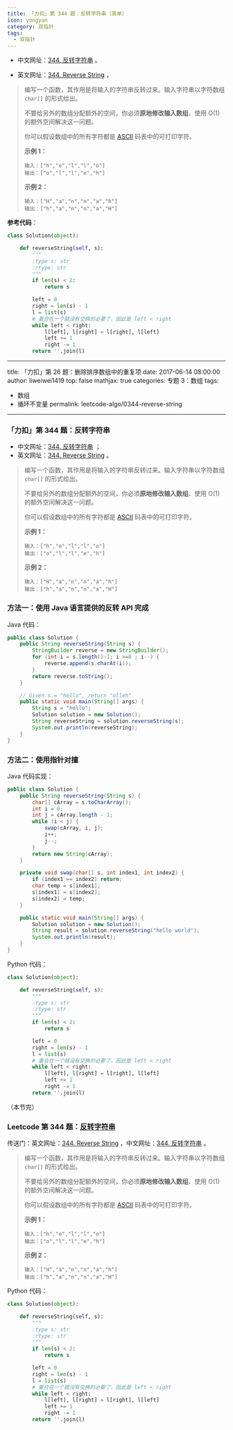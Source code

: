 ```yaml
---
title: 「力扣」第 344 题：反转字符串（简单）
icon: yongyan
category: 双指针
tags:
  - 双指针
---
```



+ 中文网址：[344. 反转字符串](https://leetcode-cn.com/problems/reverse-string/description/) 。

+ 英文网址：[344. Reverse String](https://leetcode.com/problems/reverse-string/description/) ，

> 编写一个函数，其作用是将输入的字符串反转过来。输入字符串以字符数组 `char[]` 的形式给出。
>
> 不要给另外的数组分配额外的空间，你必须**原地修改输入数组**、使用 O(1) 的额外空间解决这一问题。
>
> 你可以假设数组中的所有字符都是 [ASCII](https://baike.baidu.com/item/ASCII) 码表中的可打印字符。
>
> 
>
> **示例 1：**
>
> ```
> 输入：["h","e","l","l","o"]
> 输出：["o","l","l","e","h"]
> ```
>
> **示例 2：**
>
> ```
> 输入：["H","a","n","n","a","h"]
> 输出：["h","a","n","n","a","H"]
> ```

**参考代码**：



```python
class Solution(object):

    def reverseString(self, s):
        """
        :type s: str
        :rtype: str
        """
        if len(s) < 2:
            return s

        left = 0
        right = len(s) - 1
        l = list(s)
        # 重合在一个就没有交换的必要了，因此是 left < right
        while left < right:
            l[left], l[right] = l[right], l[left]
            left += 1
            right -= 1
        return ''.join(l)

```



---
title: 「力扣」第 26 题：删除排序数组中的重复项
date: 2017-06-14 08:00:00
author: liweiwei1419
top: false
mathjax: true
categories: 专题 3：数组
tags:
  - 数组
  - 循环不变量
permalink: leetcode-algo/0344-reverse-string
---

### 「力扣」第 344 题：反转字符串

+ 中文网址：[344. 反转字符串](https://leetcode-cn.com/problems/reverse-string/description/) ；
+ 英文网址：[344. Reverse String](https://leetcode.com/problems/reverse-string/description/) 。

> 编写一个函数，其作用是将输入的字符串反转过来。输入字符串以字符数组 `char[]` 的形式给出。
>
> 不要给另外的数组分配额外的空间，你必须**原地修改输入数组**、使用 O(1) 的额外空间解决这一问题。
>
> 你可以假设数组中的所有字符都是 [ASCII](https://baike.baidu.com/item/ASCII) 码表中的可打印字符。
>
> 
>
> **示例 1：**
>
> ```
> 输入：["h","e","l","l","o"]
> 输出：["o","l","l","e","h"]
> ```
>
> **示例 2：**
>
> ```
> 输入：["H","a","n","n","a","h"]
> 输出：["h","a","n","n","a","H"]
> ```


### 方法一：使用 Java 语言提供的反转 API 完成

Java 代码：

```java
public class Solution {
    public String reverseString(String s) {
        StringBuilder reverse = new StringBuilder();
        for (int i = s.length()-1; i >=0 ; i--) {
            reverse.append(s.charAt(i));
        }
        return reverse.toString();
    }

    // Given s = "hello", return "olleh".
    public static void main(String[] args) {
        String s = "hello";
        Solution solution = new Solution();
        String reverseString = solution.reverseString(s);
        System.out.println(reverseString);
    }
}
```

### 方法二：使用指针对撞

Java 代码实现：

```java
public class Solution {
    public String reverseString(String s) {
        char[] cArray = s.toCharArray();
        int i = 0;
        int j = cArray.length - 1;
        while (i < j) {
            swap(cArray, i, j);
            i++;
            j--;
        }
        return new String(cArray);
    }

    private void swap(char[] s, int index1, int index2) {
        if (index1 == index2) return;
        char temp = s[index1];
        s[index1] = s[index2];
        s[index2] = temp;
    }

    public static void main(String[] args) {
        Solution solution = new Solution();
        String result = solution.reverseString("hello world");
        System.out.println(result);
    }
}
```

Python 代码：

```python
class Solution(object):

    def reverseString(self, s):
        """
        :type s: str
        :rtype: str
        """
        if len(s) < 2:
            return s

        left = 0
        right = len(s) - 1
        l = list(s)
        # 重合在一个就没有交换的必要了，因此是 left < right
        while left < right:
            l[left], l[right] = l[right], l[left]
            left += 1
            right -= 1
        return ''.join(l)

```

（本节完）

### Leetcode 第 344 题：[反转字符串](https://leetcode-cn.com/problems/reverse-string)

传送门：英文网址：[344. Reverse String](https://leetcode.com/problems/reverse-string/description/) ，中文网址：[344. 反转字符串](https://leetcode-cn.com/problems/reverse-string/description/) 。

> 编写一个函数，其作用是将输入的字符串反转过来。输入字符串以字符数组 `char[]` 的形式给出。
>
> 不要给另外的数组分配额外的空间，你必须**原地修改输入数组**、使用 O(1) 的额外空间解决这一问题。
>
> 你可以假设数组中的所有字符都是 [ASCII](https://baike.baidu.com/item/ASCII) 码表中的可打印字符。
>
> 
>
> **示例 1：**
>
> ```
> 输入：["h","e","l","l","o"]
> 输出：["o","l","l","e","h"]
> ```
>
> **示例 2：**
>
> ```
> 输入：["H","a","n","n","a","h"]
> 输出：["h","a","n","n","a","H"]
> ```

Python 代码：

```python
class Solution(object):

    def reverseString(self, s):
        """
        :type s: str
        :rtype: str
        """
        if len(s) < 2:
            return s

        left = 0
        right = len(s) - 1
        l = list(s)
        # 重合在一个就没有交换的必要了，因此是 left < right
        while left < right:
            l[left], l[right] = l[right], l[left]
            left += 1
            right -= 1
        return ''.join(l)

```
